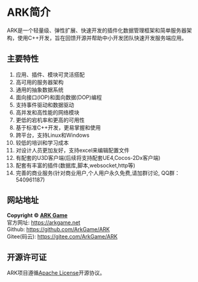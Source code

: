 # ARK简介

ARK是一个轻量级、弹性扩展、快速开发的插件化数据管理框架和简单服务器架构，使用C++开发，旨在回馈开源并帮助中小开发团队快速开发服务端应用。

## 主要特性

1. 应用、插件、模块可灵活搭配
2. 高可用的服务器架构
3. 通用的抽象数据系统
4. 面向接口(IOP)和面向数据(DOP)编程
5. 支持事件驱动和数据驱动
6. 高并发和高性能的网络模块
7. 更低的宕机率和更高的可用性
8. 基于标准C++开发，更易掌握和使用
9. 跨平台，支持Linux和Windows
10. 较低的培训和学习成本
11. 对设计人员更加友好，支持excel来编辑配置文件
12. 有配套的U3D客户端(后续将支持配套UE4,Cocos-2Dx客户端)
13. 配套有丰富的插件(数据库,脚本,websocket,http等)
14. 完善的商业服务(针对商业用户,个人用户永久免费,请加群讨论, QQ群：540961187)

## 网站地址

**Copyright © [ARK Game](https://arkgame.net "ARK Game")**    
官方网址: https://arkgame.net  
Github: https://github.com/ArkGame/ARK  
Gitee(码云): https://gitee.com/ArkGame/ARK  

## 开源许可证

ARK项目遵循[Apache License](https://github.com/ArkGame/ARK/blob/master/LICENSE)开源协议。
